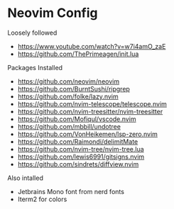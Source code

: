 # Neovim Config

Loosely followed
- https://www.youtube.com/watch?v=w7i4amO_zaE
- https://github.com/ThePrimeagen/init.lua

Packages Installed
- https://github.com/neovim/neovim
- https://github.com/BurntSushi/ripgrep
- https://github.com/folke/lazy.nvim
- https://github.com/nvim-telescope/telescope.nvim
- https://github.com/nvim-treesitter/nvim-treesitter
- https://github.com/Mofiqul/vscode.nvim
- https://github.com/mbbill/undotree
- https://github.com/VonHeikemen/lsp-zero.nvim
- https://github.com/Raimondi/delimitMate 
- https://github.com/nvim-tree/nvim-tree.lua
- https://github.com/lewis6991/gitsigns.nvim
- https://github.com/sindrets/diffview.nvim

Also intalled
- Jetbrains Mono font from nerd fonts
- Iterm2 for colors
